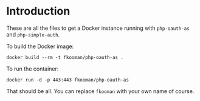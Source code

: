 # Introduction
These are all the files to get a Docker instance running with `php-oauth-as`
and `php-simple-auth`. 

To build the Docker image:

    docker build --rm -t fkooman/php-oauth-as .

To run the container:

    docker run -d -p 443:443 fkooman/php-oauth-as

That should be all. You can replace `fkooman` with your own name of course.
